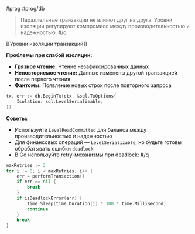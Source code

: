 #prog #prog/db 

> Параллельные транзакции не влияют друг на друга. Уровни изоляции регулируют компромисс между производительностью и надежностью. #/q 

[[Уровни изоляции транзакций]]

**Проблемы при слабой изоляции:**
- **Грязное чтение:** Чтение незафиксированных данных
- **Неповторяемое чтение:** Данные изменены другой транзакцией после первого чтения
- **Фантомы:** Появление новых строк после повторного запроса

```go
tx, err := db.BeginTx(ctx, &sql.TxOptions{
    Isolation: sql.LevelSerializable,
})
```

**Советы:**
- Используйте `LevelReadCommitted` для баланса между производительностью и надежностью
- Для финансовых операций — `LevelSerializable`, но будьте готовы обрабатывать ошибки `deadlock`
- В Go используйте retry-механизмы при deadlock: #/q 
```go
maxRetries := 3
for i := 0; i < maxRetries; i++ {
    err = performTransaction()
    if err == nil {
        break
    }
    if isDeadlockError(err) {
        time.Sleep(time.Duration(i) * 100 * time.Millisecond)
        continue
    }
    break
}
```